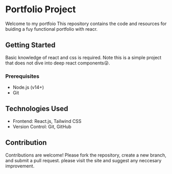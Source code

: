 # Portfolio Project
Welcome to my portfoio This repository contains the code and resources for buiding a fuy functional portfolio with reacr.
## Getting Started
Basic knowledge of react and css is required. Note this is a simple project that does not dive into deep react components😜.
### Prerequisites
- Node.js (v14+)
-  Git

## Technologies Used
- Frontend: React.js, Tailwind CSS
- Version Control: Git, GitHub

## Contribution
Contributions are welcome! Please fork the repository, create a new branch, and submit a pull request.
please visit the site and suggest any neccesary improvement.


